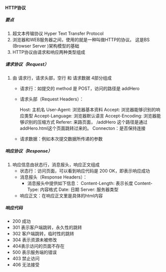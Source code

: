 #### HTTP协议

##### 要点

1. 超文本传输协议 Hyper Text Transfer Protocol 
2. 浏览器和WEB服务器之间，使用的就是一种叫做HTTP的协议。 这是BS (Browser Server )架构模型的基础
3. HTTP协议由请求和响应两种类型组成

#####  请求协议（Request）

1. 由 请求行，请求头部，空行 和 请求数据 4部分组成

   - 请求行：如提交的 method 是 POST，访问的路径是 addHero

   - 请求头部（Request Headers）：

     Host: 主机名
     User-Agent: 浏览器基本资料
     Accept: 浏览器能够识别的响应类型
     Accept-Language: 浏览器默认语言
     Accept-Encoding: 浏览器能够识别的压缩方式
     Referer: 来路页面， /addHero 这个路径是通过addHero.html这个页面跳转过来的。
     Connecton：是否保持连接

   - 请求数据：例如本次提交数据所传递的参数

##### 响应协议（Response）

1. 响应信息由状态行，消息报头，响应正文组成
   - 状态行：访问页面，可以看到响应代码是 200 OK，即表示响应成功
   - 消息报头（Response Headers）：
     - 消息报头中提供如下信息： 
       Content-Length: 表示长度
       Content-Type: 内容格式
       Date: 日期
       Server: 服务器类型
   - 响应正文：在响应正文里是具体的html内容

##### 响应代码

- 200 成功
- 301 表示客户端跳转，永久性的跳转
- 302 客户端跳转，临时性的跳转
- 304 表示资源未被修改
- 404表示访问的页面不存在
- 500 表示服务端的错误
- 403 禁止访问
- 406 无法接受